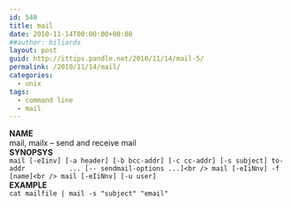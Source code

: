 ```yaml
---
id: 540
title: mail
date: 2010-11-14T00:00:00+00:00
##author: biliards
layout: post
guid: http://ittips.pandle.net/2010/11/14/mail-5/
permalink: /2010/11/14/mail/
categories:
  - unix
tags:
  - command line
  - mail
---
```

**NAME**  
mail, mailx &#8211; send and receive mail  
**SYNOPSYS**  
`mail [-eIinv] [-a header] [-b bcc-addr] [-c cc-addr] [-s subject] to-addr           ... [-- sendmail-options ...]<br />
mail [-eIiNnv] -f [name]<br />
mail [-eIiNnv] [-u user]`  
**EXAMPLE**  
`cat mailfile | mail -s "subject" "email"`


